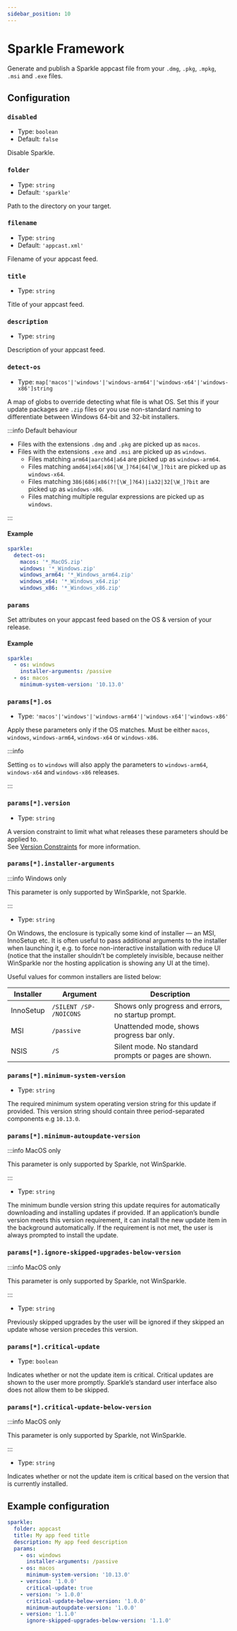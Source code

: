 ```yaml
---
sidebar_position: 10
---
```


# Sparkle Framework

Generate and publish a Sparkle appcast file from your `.dmg`, `.pkg`, `.mpkg`, `.msi` and `.exe`
files.

## Configuration

### `disabled`

- Type: `boolean`
- Default: `false`

Disable Sparkle.

### `folder`

- Type: `string`
- Default: `'sparkle'`

Path to the directory on your target.

### `filename`

- Type: `string`
- Default: `'appcast.xml'`

Filename of your appcast feed.

<!-- ### `upload-packages`

- Type: `boolean`
- Default: `false`

Defines whether to upload packages to your target or reference them from your source. Set it to
`true` if the source is private. -->

### `title`

- Type: `string`

Title of your appcast feed.

### `description`

- Type: `string`

Description of your appcast feed.

### `detect-os`

- Type: `map['macos'|'windows'|'windows-arm64'|'windows-x64'|'windows-x86']string`

A map of globs to override detecting what file is what OS. Set this if your update packages are
`.zip` files or you use non-standard naming to differentiate between Windows 64-bit and 32-bit
installers.

:::info Default behaviour

- Files with the extensions `.dmg` and `.pkg` are picked up as `macos`.
- Files with the extensions `.exe` and `.msi` are picked up as `windows`.
  - Files matching `arm64|aarch64|a64` are picked up as `windows-arm64`.
  - Files matching `amd64|x64|x86[\W_]?64|64[\W_]?bit` are picked up as `windows-x64`.
  - Files matching `386|686|x86(?![\W_]?64)|ia32|32[\W_]?bit` are picked up as `windows-x86`.
  - Files matching multiple regular expressions are picked up as `windows`.

:::

#### Example

```yaml
sparkle:
  detect-os:
    macos: '*_MacOS.zip'
    windows: '*_Windows.zip'
    windows_arm64: '*_Windows_arm64.zip'
    windows_x64: '*_Windows_x64.zip'
    windows_x86: '*_Windows_x86.zip'
```

### `params`

Set attributes on your appcast feed based on the OS & version of your release.

#### Example

```yaml
sparkle:
  - os: windows
    installer-arguments: /passive
  - os: macos
    minimum-system-version: '10.13.0'
```

### `params[*].os`

- Type: `'macos'|'windows'|'windows-arm64'|'windows-x64'|'windows-x86'`

Apply these parameters only if the OS matches. Must be either `macos`, `windows`, `windows-arm64`,
`windows-x64` or `windows-x86`.

:::info

Setting `os` to `windows` will also apply the parameters to `windows-arm64`, `windows-x64` and
`windows-x86` releases.

:::

### `params[*].version`

- Type: `string`

A version constraint to limit what what releases these parameters should be applied to.  
See [Version Constraints](../../guides/version-constrains.md) for more information.

### `params[*].installer-arguments`

:::info Windows only

This parameter is only supported by WinSparkle, not Sparkle.

:::

- Type: `string`

On Windows, the enclosure is typically some kind of installer — an MSI, InnoSetup etc. It is often
useful to pass additional arguments to the installer when launching it, e.g. to force
non-interactive installation with reduce UI (notice that the installer shouldn’t be completely
invisible, because neither WinSparkle nor the hosting application is showing any UI at the time).

Useful values for common installers are listed below:

| Installer | Argument                | Description                                          |
| --------- | ----------------------- | ---------------------------------------------------- |
| InnoSetup | `/SILENT /SP- /NOICONS` | Shows only progress and errors, no startup prompt.   |
| MSI       | `/passive`              | Unattended mode, shows progress bar only.            |
| NSIS      | `/S`                    | Silent mode. No standard prompts or pages are shown. |

### `params[*].minimum-system-version`

- Type: `string`

The required minimum system operating version string for this update if provided. This version
string should contain three period-separated components e.g `10.13.0`.

### `params[*].minimum-autoupdate-version`

:::info MacOS only

This parameter is only supported by Sparkle, not WinSparkle.

:::

- Type: `string`

The minimum bundle version string this update requires for automatically downloading and installing
updates if provided. If an application’s bundle version meets this version requirement, it can
install the new update item in the background automatically. If the requirement is not met, the user
is always prompted to install the update.

### `params[*].ignore-skipped-upgrades-below-version`

:::info MacOS only

This parameter is only supported by Sparkle, not WinSparkle.

:::

- Type: `string`

Previously skipped upgrades by the user will be ignored if they skipped an update whose version
precedes this version.

### `params[*].critical-update`

- Type: `boolean`

Indicates whether or not the update item is critical. Critical updates are shown to the user more
promptly. Sparkle’s standard user interface also does not allow them to be skipped.

### `params[*].critical-update-below-version`

:::info MacOS only

This parameter is only supported by Sparkle, not WinSparkle.

:::

- Type: `string`

Indicates whether or not the update item is critical based on the version that is currently
installed.

## Example configuration

```yaml
sparkle:
  folder: appcast
  title: My app feed title
  description: My app feed description
  params:
    - os: windows
      installer-arguments: /passive
    - os: macos
      minimum-system-version: '10.13.0'
    - version: '1.0.0'
      critical-update: true
    - version: '> 1.0.0'
      critical-update-below-version: '1.0.0'
      minimum-autoupdate-version: '1.0.0'
    - version: '1.1.0'
      ignore-skipped-upgrades-below-version: '1.1.0'
```
